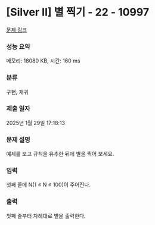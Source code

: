 # [Silver II] 별 찍기 - 22 - 10997 

[문제 링크](https://www.acmicpc.net/problem/10997) 

### 성능 요약

메모리: 18080 KB, 시간: 160 ms

### 분류

구현, 재귀

### 제출 일자

2025년 1월 29일 17:18:13

### 문제 설명

<p>예제를 보고 규칙을 유추한 뒤에 별을 찍어 보세요.</p>

### 입력 

 <p>첫째 줄에 N(1 ≤ N ≤ 100)이 주어진다.</p>

### 출력 

 <p>첫째 줄부터 차례대로 별을 출력한다.</p>

